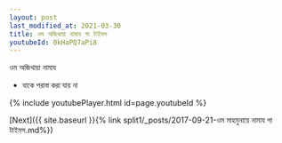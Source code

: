 ```yaml
---
layout: post
last_modified_at: 2021-03-30
title: ওম অজিথায়া নামায গা টাইমস
youtubeId: 0kHaPQ7aPi8
---
```

 
 
 ওম অজিথায়া নামায  
 
 -  যাকে পরাস্ত করা যায় না 
 
  
 
  
 
 
 
 
 
 


{% include youtubePlayer.html id=page.youtubeId %}
 
[Next]({{ site.baseurl }}{% link  split1/_posts/2017-09-21-ওম মাহমুনায়ে নামায গা টাইমস.md%})
 
